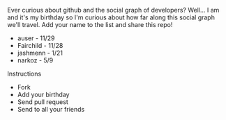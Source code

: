 Ever curious about github and the social graph of developers? Well... I am and it's my birthday so I'm curious about how far along this social graph we'll travel. Add your name to the list and share this repo!

- auser - 11/29
- Fairchild - 11/28
- jashmenn - 1/21
- narkoz - 5/9

Instructions
* Fork
* Add your birthday
* Send pull request
* Send to all your friends